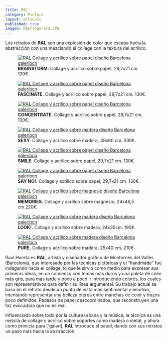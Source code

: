 ```yaml
---
title: RAL
category: Pintura
layout: articulo
published: true
imagen: RAL/logoral2.JPG
---
```

Los retratos de **RAL** son una explosión de color que escapa hacia la abstracción con una mezclando el collage con la textura del acrílico.

<div class="figure-group">
<figure>
	<a href="/images/RAL/brainstorm.jpg"><img src="/images/RAL/brainstorm.jpg" alt="RAL Collage y acrílico sobre papel diseño Barcelona galeribcn"></a>
	<figcaption><b>BRAINSTORM.</b>
Collage y acrílico sobre papel, 29,7x21 cm. 130€.</figcaption>
</figure>

<figure>
	<a href="/images/RAL/fascinate.jpg"><img src="/images/RAL/fascinate.jpg" alt="RAL Collage y acrílico sobre papel diseño Barcelona galeribcn"></a>
<figcaption><b>FASCINATE.</b> 
Collage y acrílico sobre papel, 29,7x21 cm. 130€.</figcaption>
</figure>

<figure>
	<a href="/images/RAL/concentrate.jpg"><img src="/images/RAL/concentrate.jpg" alt="RAL Collage y acrílico sobre papel diseño Barcelona galeribcn"></a>
<figcaption><b>CONCENTRATE.</b> 
Collage y acrílico sobre papel, 29,7x21 cm. 130€.</figcaption>
</figure>
</div>

<div class="figure-group">
<figure>
	<a href="/images/RAL/sexy.jpg"><img src="/images/RAL/sexy.jpg" alt="RAL Collage y acrílico sobre madera diseño Barcelona galeribcn"></a>
	<figcaption><b> SEXY.</b>
Collage y acrílico sobre madera, 49x60 cm. 330€.</figcaption>
</figure>

<figure>
	<a href="images/RAL/smile.jpg"><img src="images/RAL/smile.jpg" alt="RAL Collage y acrílico sobre papel diseño Barcelona galeribcn"></a>
<figcaption><b>SMILE.</b> 
Collage y acrílico sobre papel, 29,7x21 cm. 130€</figcaption>
</figure>

<figure>
	<a href="/images/RAL/say no.jpg"><img src="/images/RAL/Say No.jpg" alt="RAL Collage y acrílico sobre papel diseño Barcelona galeribcn"></a>
<figcaption><b> SAY NO!.</b> 
Collage y acrílico sobre papel, 29,7x21 cm. 130€.</figcaption>
</figure>
</div>

<div class="figure-group">
<figure>
	<a href="/images/RAL/memories.jpg"><img src="/images/RAL/memories.jpg" alt="RAL Collage y acrílico sobre magnesio diseño Barcelona galeribcn"></a>
	<figcaption><b> MEMORIES.</b>
Collage y acrílico sobre magnesio, 24x46,5 cm.220€.</figcaption>
</figure>

<figure>
	<a href="/images/RAL/look.jpg"><img src="/images/RAL/look.jpg" alt="RAL Collage y acrílico sobre madera diseño Barcelona galeribcn"></a>
<figcaption><b> LOOK!.</b> 
Collage y acrílico sobre madera, 24x35cm. 190€.</figcaption>
</figure>

<figure>
	<a href="/images/RAL/pure.jpg"><img src="/images/RAL/pure.jpg" alt="RAL Collage y acrílico sobre madera  diseño Barcelona galeribcn"></a>
<figcaption><b> PURE.</b> 
Collage y acrílico sobre madera, 25x40 cm. 210€.</figcaption>
</figure>
</div>

Raul Huerta es **RAL**,  artista y diseñador gráfico de Montornès del Vallès (Barcelona), que interesado por las técnicas pictóricas y el “handmade” fue indagando hacia el collage, lo que le sirvió como medio para expresar sus primeras ideas, en un comienzo con temas más duros y una paleta de color más gris, para más tarde y poco a poco ir introduciendo colores, los cuales son representativos para definir su línea argumental.
Su trabajo actual se basa en el retrato desde un punto de vista más sentimental y emotivo, intentando representar una belleza etérea entre manchas de color y trazos poco definidos. Pedazos de papel descoordinados, que reconstruyen una faz evocadora que no es real.


Influenciado sobre todo por la cultura urbana y la música, la técnica  es una mezcla de collage y acrílico sobre soportes como madera o metal, y  ahora como primicia para ['galəri], **RAL** introduce el papel, dando con sus retratos un paso más hacia la abstracción.
